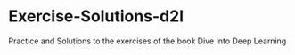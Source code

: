 # Exercise-Solutions-d2l
Practice and Solutions to the exercises of the book Dive Into Deep Learning
